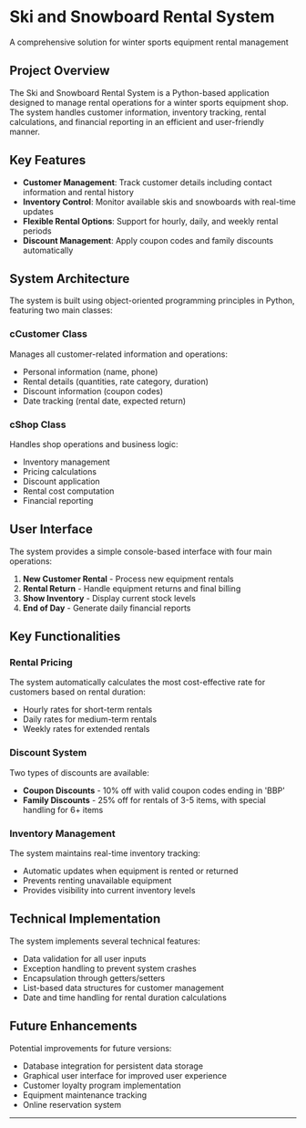 # Ski and Snowboard Rental System

A comprehensive solution for winter sports equipment rental management

## Project Overview

The Ski and Snowboard Rental System is a Python-based application designed to manage rental operations
for a winter sports equipment shop. The system handles customer information, inventory tracking, 
rental calculations, and financial reporting in an efficient and user-friendly manner.

## Key Features

- **Customer Management**: Track customer details including contact information and rental history
- **Inventory Control**: Monitor available skis and snowboards with real-time updates
- **Flexible Rental Options**: Support for hourly, daily, and weekly rental periods
- **Discount Management**: Apply coupon codes and family discounts automatically

## System Architecture

The system is built using object-oriented programming principles in Python, featuring two main classes:

### cCustomer Class

Manages all customer-related information and operations:
- Personal information (name, phone)
- Rental details (quantities, rate category, duration)
- Discount information (coupon codes)
- Date tracking (rental date, expected return)

### cShop Class

Handles shop operations and business logic:
- Inventory management
- Pricing calculations
- Discount application
- Rental cost computation
- Financial reporting

## User Interface

The system provides a simple console-based interface with four main operations:

1. **New Customer Rental** - Process new equipment rentals
2. **Rental Return** - Handle equipment returns and final billing
3. **Show Inventory** - Display current stock levels
4. **End of Day** - Generate daily financial reports

## Key Functionalities

### Rental Pricing

The system automatically calculates the most cost-effective rate for customers based on rental duration:
- Hourly rates for short-term rentals
- Daily rates for medium-term rentals
- Weekly rates for extended rentals

### Discount System

Two types of discounts are available:
- **Coupon Discounts** - 10% off with valid coupon codes ending in 'BBP'
- **Family Discounts** - 25% off for rentals of 3-5 items, with special handling for 6+ items

### Inventory Management

The system maintains real-time inventory tracking:
- Automatic updates when equipment is rented or returned
- Prevents renting unavailable equipment
- Provides visibility into current inventory levels

## Technical Implementation

The system implements several technical features:
- Data validation for all user inputs
- Exception handling to prevent system crashes
- Encapsulation through getters/setters
- List-based data structures for customer management
- Date and time handling for rental duration calculations

## Future Enhancements

Potential improvements for future versions:
- Database integration for persistent data storage
- Graphical user interface for improved user experience
- Customer loyalty program implementation
- Equipment maintenance tracking
- Online reservation system

---